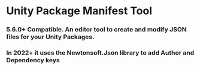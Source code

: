 # Unity Package Manifest Tool
### 5.6.0+ Compatible. An editor tool to create and modify JSON files for your Unity Packages.
### In 2022+ it uses the Newtonsoft.Json library to add Author and Dependency keys
